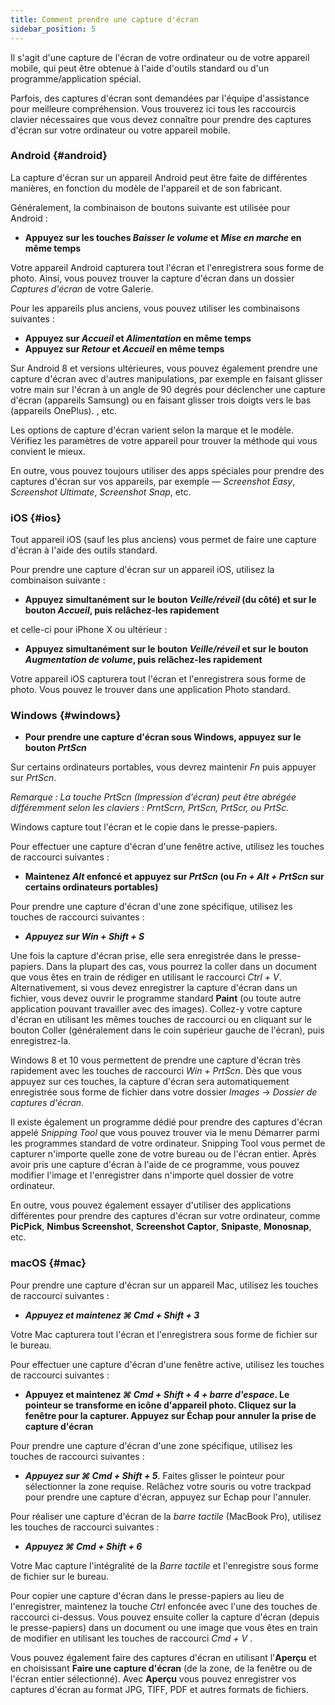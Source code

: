 ```yaml
---
title: Comment prendre une capture d'écran
sidebar_position: 5
---
```


Il s'agit d'une capture de l'écran de votre ordinateur ou de votre appareil mobile, qui peut être obtenue à l'aide d'outils standard ou d'un programme/application spécial.

Parfois, des captures d'écran sont demandées par l'équipe d'assistance pour meilleure compréhension. Vous trouverez ici tous les raccourcis clavier nécessaires que vous devez connaître pour prendre des captures d'écran sur votre ordinateur ou votre appareil mobile.

### Android {#android}

La capture d'écran sur un appareil Android peut être faite de différentes manières, en fonction du modèle de l'appareil et de son fabricant.

Généralement, la combinaison de boutons suivante est utilisée pour Android :

- **Appuyez sur les touches *Baisser le volume* et *Mise en marche* en même temps**

Votre appareil Android capturera tout l'écran et l'enregistrera sous forme de photo. Ainsi, vous pouvez trouver la capture d'écran dans un dossier *Captures d'écran* de votre Galerie.

Pour les appareils plus anciens, vous pouvez utiliser les combinaisons suivantes :

- **Appuyez sur *Accueil* et *Alimentation* en même temps**
- **Appuyez sur *Retour* et *Accueil* en même temps**

Sur Android 8 et versions ultérieures, vous pouvez également prendre une capture d'écran avec d'autres manipulations, par exemple en faisant glisser votre main sur l'écran à un angle de 90 degrés pour déclencher une capture d'écran (appareils Samsung) ou en faisant glisser trois doigts vers le bas (appareils OnePlus). , etc.

Les options de capture d'écran varient selon la marque et le modèle. Vérifiez les paramètres de votre appareil pour trouver la méthode qui vous convient le mieux.

En outre, vous pouvez toujours utiliser des apps spéciales pour prendre des captures d'écran sur vos appareils, par exemple — *Screenshot Easy*, *Screenshot Ultimate*, *Screenshot Snap*, etc.

### iOS {#ios}

Tout appareil iOS (sauf les plus anciens) vous permet de faire une capture d'écran à l'aide des outils standard.

Pour prendre une capture d'écran sur un appareil iOS, utilisez la combinaison suivante :

- **Appuyez simultanément sur le bouton *Veille/réveil* (du côté) et sur le bouton *Accueil*, puis relâchez-les rapidement**

et celle-ci pour iPhone X ou ultérieur :

- **Appuyez simultanément sur le bouton *Veille/réveil* et sur le bouton *Augmentation de volume*, puis relâchez-les rapidement**

Votre appareil iOS capturera tout l'écran et l'enregistrera sous forme de photo. Vous pouvez le trouver dans une application Photo standard.

### Windows {#windows}

- **Pour prendre une capture d'écran sous Windows, appuyez sur le bouton *PrtScn***

Sur certains ordinateurs portables, vous devrez maintenir *Fn* puis appuyer sur *PrtScn*.

*Remarque : La touche PrtScn (Impression d'écran) peut être abrégée différemment selon les claviers : PrntScrn, PrtScn, PrtScr, ou PrtSc.*

Windows capture tout l'écran et le copie dans le presse-papiers.

Pour effectuer une capture d'écran d'une fenêtre active, utilisez les touches de raccourci suivantes :

- **Maintenez *Alt* enfoncé et appuyez sur *PrtScn* (ou *Fn + Alt + PrtScn* sur certains ordinateurs portables)**

Pour prendre une capture d'écran d'une zone spécifique, utilisez les touches de raccourci suivantes :

- ***Appuyez sur ***Win + Shift + S******

Une fois la capture d'écran prise, elle sera enregistrée dans le presse-papiers. Dans la plupart des cas, vous pourrez la coller dans un document que vous êtes en train de rédiger en utilisant le raccourci *Ctrl + V*. Alternativement, si vous devez enregistrer la capture d'écran dans un fichier, vous devez ouvrir le programme standard **Paint** (ou toute autre application pouvant travailler avec des images). Collez-y votre capture d'écran en utilisant les mêmes touches de raccourci ou en cliquant sur le bouton Coller (généralement dans le coin supérieur gauche de l'écran), puis enregistrez-la.

Windows 8 et 10 vous permettent de prendre une capture d'écran très rapidement avec les touches de raccourci *Win + PrtScn*. Dès que vous appuyez sur ces touches, la capture d'écran sera automatiquement enregistrée sous forme de fichier dans votre dossier *Images* → *Dossier de captures d'écran*.

Il existe également un programme dédié pour prendre des captures d'écran appelé *Snipping Tool* que vous pouvez trouver via le menu Démarrer parmi les programmes standard de votre ordinateur. Snipping Tool vous permet de capturer n'importe quelle zone de votre bureau ou de l'écran entier. Après avoir pris une capture d'écran à l'aide de ce programme, vous pouvez modifier l'image et l'enregistrer dans n'importe quel dossier de votre ordinateur.

En outre, vous pouvez également essayer d'utiliser des applications différentes pour prendre des captures d'écran sur votre ordinateur, comme **PicPick**, **Nimbus Screenshot**, **Screenshot Captor**, **Snipaste**, **Monosnap**, etc.

### macOS {#mac}

Pour prendre une capture d'écran sur un appareil Mac, utilisez les touches de raccourci suivantes :

- ***Appuyez et maintenez ***⌘ Cmd + Shift + 3******

Votre Mac capturera tout l'écran et l'enregistrera sous forme de fichier sur le bureau.

Pour effectuer une capture d'écran d'une fenêtre active, utilisez les touches de raccourci suivantes :

- **Appuyez et maintenez *⌘ Cmd + Shift + 4 + barre d'espace*. Le pointeur se transforme en icône d'appareil photo. Cliquez sur la fenêtre pour la capturer. Appuyez sur Échap pour annuler la prise de capture d'écran**

Pour prendre une capture d'écran d'une zone spécifique, utilisez les touches de raccourci suivantes :

- ***Appuyez sur ***⌘ Cmd + Shift + 5******. Faites glisser le pointeur pour sélectionner la zone requise. Relâchez votre souris ou votre trackpad pour prendre une capture d'écran, appuyez sur Echap pour l'annuler.

Pour réaliser une capture d'écran de la *barre tactile* (MacBook Pro), utilisez les touches de raccourci suivantes :

- ***Appuyez ***⌘ Cmd + Shift + 6******

Votre Mac capture l'intégralité de la *Barre tactile* et l'enregistre sous forme de fichier sur le bureau.

Pour copier une capture d'écran dans le presse-papiers au lieu de l'enregistrer, maintenez la touche *Ctrl* enfoncée avec l'une des touches de raccourci ci-dessus. Vous pouvez ensuite coller la capture d'écran (depuis le presse-papiers) dans un document ou une image que vous êtes en train de modifier en utilisant les touches de raccourci *Cmd + V* .

Vous pouvez également faire des captures d'écran en utilisant l'**Aperçu** et en choisissant **Faire une capture d'écran** (de la zone, de la fenêtre ou de l'écran entier sélectionné). Avec **Aperçu** vous pouvez enregistrer vos captures d'écran au format JPG, TIFF, PDF et autres formats de fichiers.
